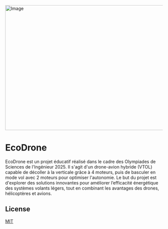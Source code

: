 <img width="1900" height="400" alt="Image" src="https://github.com/user-attachments/assets/e3a674ce-3668-499e-834d-9837164faf4b" />

# EcoDrone
EcoDrone est un projet éducatif réalisé dans le cadre des Olympiades de Sciences de l'Ingénieur 2025.
Il s'agit d'un drone-avion hybride (VTOL) capable de décoller à la verticale grâce à 4 moteurs, puis de basculer en mode vol avec 2 moteurs pour optimiser l'autonomie.
Le but du projet est d'explorer des solutions innovantes pour améliorer l’efficacité énergétique des systèmes volants légers, tout en combinant les avantages des drones, hélicoptères et avions.

## License

[MIT](https://choosealicense.com/licenses/mit/)
